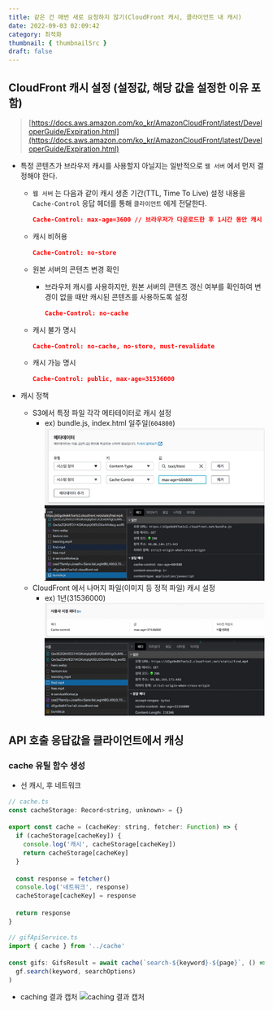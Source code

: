 ```yaml
---
title: 같은 건 매번 새로 요청하지 않기(CloudFront 캐시, 클라이언트 내 캐시)
date: 2022-09-03 02:09:42
category: 최적화
thumbnail: { thumbnailSrc }
draft: false
---
```


## CloudFront 캐시 설정 (설정값, 해당 값을 설정한 이유 포함)

> [https://docs.aws.amazon.com/ko_kr/AmazonCloudFront/latest/DeveloperGuide/Expiration.html](https://docs.aws.amazon.com/ko_kr/AmazonCloudFront/latest/DeveloperGuide/Expiration.html)

- 특정 콘텐츠가 브라우저 캐시를 사용할지 아닐지는 일반적으로 `웹 서버` 에서 먼저 결정해야 한다.

  - `웹 서버` 는 다음과 같이 캐시 생존 기간(TTL, Time To Live) 설정 내용을 `Cache-Control` 응답 헤더를 통해 `클라이언트` 에게 전달한다.

    ```json
    Cache-Control: max-age=3600 // 브라우저가 다운로드한 후 1시간 동안 캐시 사용 가능
    ```

  - 캐시 비허용

    ```json
    Cache-Control: no-store
    ```

  - 원본 서버의 콘텐츠 변경 확인

    - 브라우저 캐시를 사용하지만, 원본 서버의 콘텐츠 갱신 여부를 확인하여 변경이 없을 때만 캐시된 콘텐츠를 사용하도록 설정

      ```json
      Cache-Control: no-cache
      ```

  - 캐시 불가 명시

    ```json
    Cache-Control: no-cache, no-store, must-revalidate
    ```

  - 캐시 가능 명시

    ```json
    Cache-Control: public, max-age=31536000
    ```

- 캐시 정책

  - S3에서 특정 파일 각각 메타테이터로 캐시 설정
    - ex) bundle.js, index.html 일주일(`604800`)
      ![S3 설정](../image/p11.jpg)
  - CloudFront 에서 나머지 파일(이미지 등 정적 파일) 캐시 설정
    - ex) 1년(31536000)
      ![CloudFront 설정](../image/p12.jpg)

## API 호출 응답값을 클라이언트에서 캐싱

### cache 유틸 함수 생성

- 선 캐시, 후 네트워크

```jsx
// cache.ts
const cacheStorage: Record<string, unknown> = {}

export const cache = (cacheKey: string, fetcher: Function) => {
  if (cacheStorage[cacheKey]) {
    console.log('캐시', cacheStorage[cacheKey])
    return cacheStorage[cacheKey]
  }

  const response = fetcher()
  console.log('네트워크', response)
  cacheStorage[cacheKey] = response

  return response
}
```

```jsx
// gifApiService.ts
import { cache } from '../cache'

const gifs: GifsResult = await cache(`search-${keyword}-${page}`, () =>
  gf.search(keyword, searchOptions)
)
```

- caching 결과 캡처
  ![caching 결과 캡처](../image/caching.gif)

